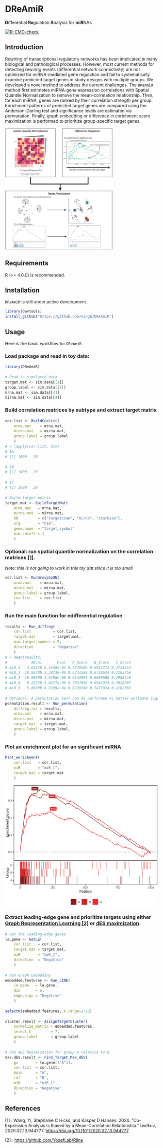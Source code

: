 
# DReAmiR
**D**ifferential **Re**gulation **A**nalysis for **miR**NAs
<!-- badges: start -->
[![R-CMD-check](https://github.com/ningb/DReAmiR/workflows/R-CMD-check/badge.svg)](https://github.com/ningb/DReAmiR/actions)
<!-- badges: end -->

## Introduction
Rewiring of transcriptional regulatory networks has been implicated in many biological and pathological processes. However, most current methods for detecting rewiring events (differential network connectivity) are not optimized for miRNA-mediated gene regulation and fail to systematically examine predicted target genes in study designs with multiple groups. We developed a novel method to address the current challenges. The `DReAmiR` method first estimates miRNA-gene expression correlations with Spatial Quantile Normalization to remove the mean-correlation relationship. Then, for each miRNA, genes are ranked by their correlation strength per group. Enrichment patterns of predicted target genes are compared using the Anderson-Darling test and significance levels are estimated via permutation. Finally, graph embedding or difference in enrichment score maximization is performed to prioritize group-specific target genes. 

<img src="media/Workflow.png" height="400px" class="center"/>

## Requirements
R (>= 4.0.0) is recommended.

## Installation

`DReAmiR` is still under active development.

``` r
library(devtools)
install_github("https://github.com/ningb/DReAmiR")
```

## Usage
Here is the basic workflow for `DReAmiR`. 
### Load package and read in toy data:
``` r
library(DReAmiR)

# Read-in simulated data
target.mat <- sim.data[[1]]
group.label <- sim.data[[2]]
mrna.mat <- sim.data[[3]]
mirna.mat <- sim.data[[4]]
```
### Build correlation matrices by subtype and extract target matrix
```r
cor.list <- BuildCorList(
	mrna.mat    = mrna.mat,
	mirna.mat   = mirna.mat,
	group.label = group.label
	)
# > lapply(cor.list, dim)
# $A
# [1] 1000   20

# $B
# [1] 1000   20

# $C
# [1] 1000   20

# Build target matrix	
target.mat <- BuildTargetMat(
	mrna.mat   = mrna.mat,
	mirna.mat  = mirna.mat,
	DB         = c("targetcsan", "mirdb", "starbase"),
	org        = "hsa",
	gene.name  = "target_symbol"
	min.cutoff = 1
	)
```
### Optional: run spatial quantile normalization on the correlation matrices [[1]](#1).
*Note: this is not going to work in this toy dat since it is too small*
```r
cor.list <- RunGroupSpQN(
	mrna.mat    = mrna.mat,
	mirna.mat   = mirna.mat,
	group.label = group.label,
	cor.list    = cor.list
	)
```
### Run the main function for edifferential regulation
```r
results <- Run_diffreg(
	cor.list          = cor.list,
	target.mat        = target.mat,
	min.target.number = 5,
	direction         = "Negative"
	)
# > head(results)
#           ADval       Pval   A_Score   B_Score   C_Score
# miR_1   3.63230 8.1650e-03 0.7370506 0.6812772 0.4733412
# miR_2  10.92700 1.3873e-06 0.6731506 0.6729634 0.3102756
# miR_3  10.68900 1.9488e-06 0.6142691 0.6680506 0.2988116
# miR_4   8.22520 5.0877e-05 0.7027055 0.6946374 0.3628987
# miR_5   5.89900 6.9189e-04 0.6278100 0.7477924 0.4162563

# Optional: A permutation test can be performed to better estimate significance value
permutation.result <- Run_permutation(
	diffreg.res = results,
	mrna.mat    = mrna.mat,
	mirna.mat   = mirna.mat,
	target.mat  = target.mat,
	group.label = group.label,
	)
```
### Plot an enrichment plot for an significant miRNA
```r
Plot_enrichment(
	cor.list   = cor.list,
	miR        = "miR_1",
	target.mat = target.mat
	)
```
<img src="media/Diff_reg_example.png" height="400px" class="center"/>

###	Extract leading-edge gene and prioritize targets using either <u>Graph Representation Learning [[2]](#2)</u> or <u>dES maximization</u>.
```r
# Get the leading-edge genes
le.gene <- GetLE(
	cor.list   = cor.list,
	target.mat = target.mat,
	miR        = "miR_1",
	direction  = "Negative"
	)

# Run Graph Embedding
embedded.features <- Run_LINE(
	le.gene   = le.gene,
	dim       = 5,
	edge.sign = "Negative"
	)

selectK(embedded.features, k.range=2:10)

cluster.result <- AssignTargetCluster(
	normalize_matrix = embedded.features,
	select.k         = 7,
	group.label      = group.label
	)

# Run dES Maximization for group A relative to B
max.dES.result <- Find_Target_Max_dES(
	gs        = le.gene[["A"]],
	cor.list  = cor.list,
	main      = "A",
	ref       = "B",
	miR       = "miR_1", 
	direction = "Negative"
	)
```
## References
<a id="1">[1]</a> :
Wang, Yi, Stephanie C Hicks, and Kasper D Hansen. 2020. “Co-Expression Analysis Is Biased by a Mean-Correlation Relationship.” bioRxiv, 2020.02.13.944777. https://doi.org/10.1101/2020.02.13.944777.

<a id="2">[2]</a> :
https://github.com/YosefLab/Rline
